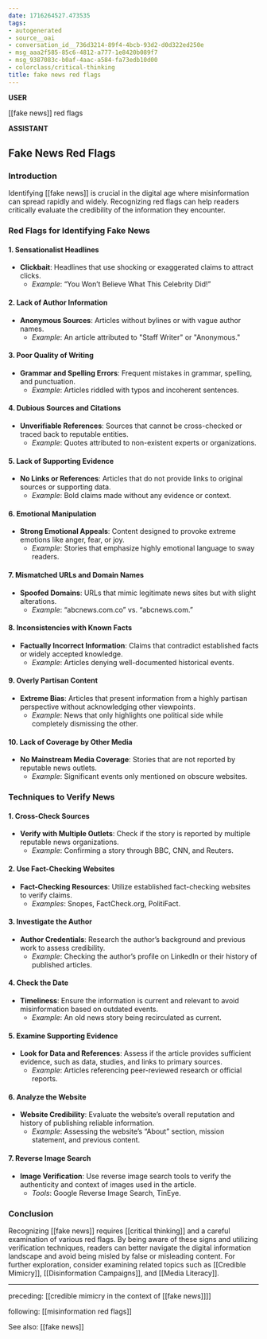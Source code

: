 ```yaml
---
date: 1716264527.473535
tags:
- autogenerated
- source__oai
- conversation_id__736d3214-89f4-4bcb-93d2-d0d322ed250e
- msg_aaa2f585-85c6-4812-a777-1e8420b089f7
- msg_9387083c-b0af-4aac-a584-fa73edb10d00
- colorclass/critical-thinking
title: fake news red flags
---
```


**USER**

[[fake news]] red flags


**ASSISTANT**

## Fake News Red Flags

### Introduction
Identifying [[fake news]] is crucial in the digital age where misinformation can spread rapidly and widely. Recognizing red flags can help readers critically evaluate the credibility of the information they encounter.

### Red Flags for Identifying Fake News

#### 1. Sensationalist Headlines
- **Clickbait**: Headlines that use shocking or exaggerated claims to attract clicks.
  - *Example*: “You Won’t Believe What This Celebrity Did!”

#### 2. Lack of Author Information
- **Anonymous Sources**: Articles without bylines or with vague author names.
  - *Example*: An article attributed to "Staff Writer" or "Anonymous."

#### 3. Poor Quality of Writing
- **Grammar and Spelling Errors**: Frequent mistakes in grammar, spelling, and punctuation.
  - *Example*: Articles riddled with typos and incoherent sentences.

#### 4. Dubious Sources and Citations
- **Unverifiable References**: Sources that cannot be cross-checked or traced back to reputable entities.
  - *Example*: Quotes attributed to non-existent experts or organizations.

#### 5. Lack of Supporting Evidence
- **No Links or References**: Articles that do not provide links to original sources or supporting data.
  - *Example*: Bold claims made without any evidence or context.

#### 6. Emotional Manipulation
- **Strong Emotional Appeals**: Content designed to provoke extreme emotions like anger, fear, or joy.
  - *Example*: Stories that emphasize highly emotional language to sway readers.

#### 7. Mismatched URLs and Domain Names
- **Spoofed Domains**: URLs that mimic legitimate news sites but with slight alterations.
  - *Example*: “abcnews.com.co” vs. “abcnews.com.”

#### 8. Inconsistencies with Known Facts
- **Factually Incorrect Information**: Claims that contradict established facts or widely accepted knowledge.
  - *Example*: Articles denying well-documented historical events.

#### 9. Overly Partisan Content
- **Extreme Bias**: Articles that present information from a highly partisan perspective without acknowledging other viewpoints.
  - *Example*: News that only highlights one political side while completely dismissing the other.

#### 10. Lack of Coverage by Other Media
- **No Mainstream Media Coverage**: Stories that are not reported by reputable news outlets.
  - *Example*: Significant events only mentioned on obscure websites.

### Techniques to Verify News

#### 1. Cross-Check Sources
- **Verify with Multiple Outlets**: Check if the story is reported by multiple reputable news organizations.
  - *Example*: Confirming a story through BBC, CNN, and Reuters.

#### 2. Use Fact-Checking Websites
- **Fact-Checking Resources**: Utilize established fact-checking websites to verify claims.
  - *Examples*: Snopes, FactCheck.org, PolitiFact.

#### 3. Investigate the Author
- **Author Credentials**: Research the author’s background and previous work to assess credibility.
  - *Example*: Checking the author’s profile on LinkedIn or their history of published articles.

#### 4. Check the Date
- **Timeliness**: Ensure the information is current and relevant to avoid misinformation based on outdated events.
  - *Example*: An old news story being recirculated as current.

#### 5. Examine Supporting Evidence
- **Look for Data and References**: Assess if the article provides sufficient evidence, such as data, studies, and links to primary sources.
  - *Example*: Articles referencing peer-reviewed research or official reports.

#### 6. Analyze the Website
- **Website Credibility**: Evaluate the website’s overall reputation and history of publishing reliable information.
  - *Example*: Assessing the website’s “About” section, mission statement, and previous content.

#### 7. Reverse Image Search
- **Image Verification**: Use reverse image search tools to verify the authenticity and context of images used in the article.
  - *Tools*: Google Reverse Image Search, TinEye.

### Conclusion
Recognizing [[fake news]] requires [[critical thinking]] and a careful examination of various red flags. By being aware of these signs and utilizing verification techniques, readers can better navigate the digital information landscape and avoid being misled by false or misleading content. For further exploration, consider examining related topics such as [[Credible Mimicry]], [[Disinformation Campaigns]], and [[Media Literacy]].


---

preceding: [[credible mimicry in the context of [[fake news]]]]  


following: [[misinformation red flags]]

See also: [[fake news]]